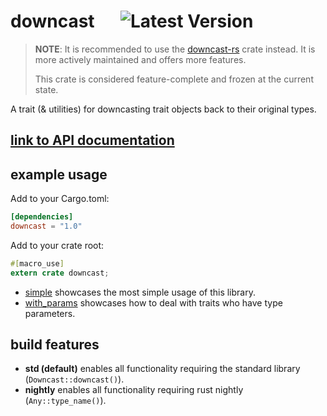 # downcast &emsp; ![Latest Version]

[Latest Version]: https://img.shields.io/crates/v/downcast.svg

> __NOTE__: It is recommended to use the [downcast-rs](https://crates.io/crates/downcast-rs) crate instead.
> It is more actively maintained and offers more features.
> 
> This crate is considered feature-complete and frozen at the current state.

A trait (& utilities) for downcasting trait objects back to their original types.

## [link to API documentation](https://docs.rs/downcast)

## example usage

Add to your Cargo.toml:

```toml
[dependencies]
downcast = "1.0"
```

Add to your crate root:

```rust
#[macro_use]
extern crate downcast;
```

* [simple](examples/simple.rs) showcases the most simple usage of this library.
* [with_params](examples/with_params.rs)  showcases how to deal with traits who have type parameters. 

## build features

* **std (default)** enables all functionality requiring the standard library (`Downcast::downcast()`).
* **nightly** enables all functionality requiring rust nightly (`Any::type_name()`).
